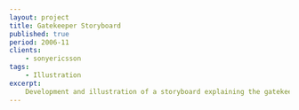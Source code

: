 ```yaml
---
layout: project
title: Gatekeeper Storyboard
published: true
period: 2006-11
clients:
    - sonyericsson
tags:
    - Illustration
excerpt:
    Development and illustration of a storyboard explaining the gatekeeper technology from sony ericsson.
---
```

